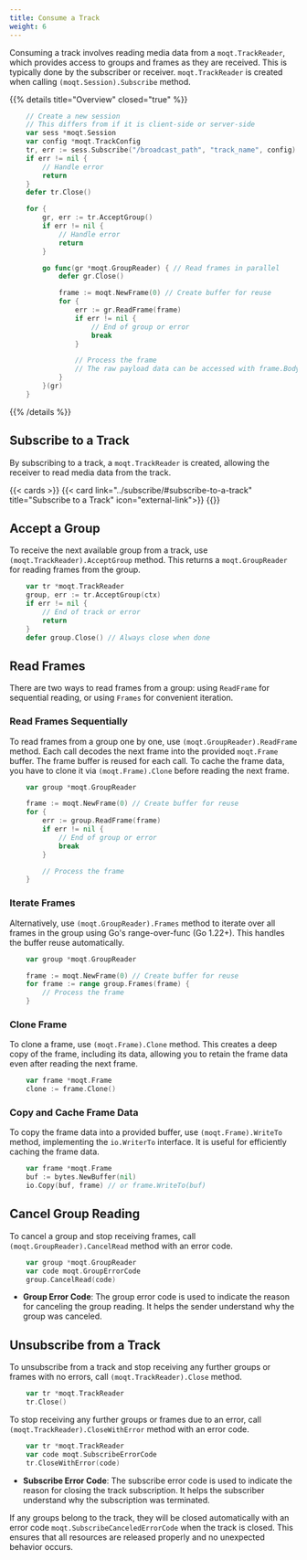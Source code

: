```yaml
---
title: Consume a Track
weight: 6
---
```


Consuming a track involves reading media data from a `moqt.TrackReader`, which provides access to groups and frames as they are received. This is typically done by the subscriber or receiver.
`moqt.TrackReader` is created when calling `(moqt.Session).Subscribe` method.

{{% details title="Overview" closed="true" %}}

```go
    // Create a new session
    // This differs from if it is client-side or server-side
    var sess *moqt.Session
    var config *moqt.TrackConfig
    tr, err := sess.Subscribe("/broadcast_path", "track_name", config)
    if err != nil {
        // Handle error
        return
    }
    defer tr.Close()

    for {
        gr, err := tr.AcceptGroup()
        if err != nil {
            // Handle error
            return
        }

        go func(gr *moqt.GroupReader) { // Read frames in parallel
            defer gr.Close()

            frame := moqt.NewFrame(0) // Create buffer for reuse
            for {
                err := gr.ReadFrame(frame)
                if err != nil {
                    // End of group or error
                    break
                }

                // Process the frame
                // The raw payload data can be accessed with frame.Body()
            }
        }(gr)
    }
```

{{% /details %}}

## Subscribe to a Track

By subscribing to a track, a `moqt.TrackReader` is created, allowing the receiver to read media data from the track.

{{< cards >}}
    {{< card link="../subscribe/#subscribe-to-a-track" title="Subscribe to a Track" icon="external-link">}}
{{</cards>}}

## Accept a Group
To receive the next available group from a track, use `(moqt.TrackReader).AcceptGroup` method. This returns a `moqt.GroupReader` for reading frames from the group.

```go
    var tr *moqt.TrackReader
    group, err := tr.AcceptGroup(ctx)
    if err != nil {
        // End of track or error
        return
    }
    defer group.Close() // Always close when done
```

## Read Frames

There are two ways to read frames from a group: using `ReadFrame` for sequential reading, or using `Frames` for convenient iteration.

### Read Frames Sequentially

To read frames from a group one by one, use `(moqt.GroupReader).ReadFrame` method. Each call decodes the next frame into the provided `moqt.Frame` buffer. The frame buffer is reused for each call. To cache the frame data, you have to clone it via `(moqt.Frame).Clone` before reading the next frame.

```go
    var group *moqt.GroupReader

    frame := moqt.NewFrame(0) // Create buffer for reuse
    for {
        err := group.ReadFrame(frame)
        if err != nil {
            // End of group or error
            break
        }

        // Process the frame
    }
```

### Iterate Frames

Alternatively, use `(moqt.GroupReader).Frames` method to iterate over all frames in the group using Go's range-over-func (Go 1.22+). This handles the buffer reuse automatically.

```go
    var group *moqt.GroupReader

    frame := moqt.NewFrame(0) // Create buffer for reuse
    for frame := range group.Frames(frame) {
        // Process the frame
    }
```

### Clone Frame

To clone a frame, use `(moqt.Frame).Clone` method. This creates a deep copy of the frame, including its data, allowing you to retain the frame data even after reading the next frame.

```go
    var frame *moqt.Frame
    clone := frame.Clone()
```

### Copy and Cache Frame Data

To copy the frame data into a provided buffer, use `(moqt.Frame).WriteTo` method, implementing the `io.WriterTo` interface. It is useful for efficiently caching the frame data.

```go
    var frame *moqt.Frame
    buf := bytes.NewBuffer(nil)
    io.Copy(buf, frame) // or frame.WriteTo(buf)
```

## Cancel Group Reading

To cancel a group and stop receiving frames, call `(moqt.GroupReader).CancelRead` method with an error code.

```go
    var group *moqt.GroupReader
    var code moqt.GroupErrorCode
    group.CancelRead(code)
```

- **Group Error Code**:
  The group error code is used to indicate the reason for canceling the group reading. It helps the sender understand why the group was canceled.

## Unsubscribe from a Track

To unsubscribe from a track and stop receiving any further groups or frames with no errors, call `(moqt.TrackReader).Close` method.

```go
    var tr *moqt.TrackReader
    tr.Close()
```

To stop receiving any further groups or frames due to an error, call `(moqt.TrackReader).CloseWithError` method with an error code.

```go
    var tr *moqt.TrackReader
    var code moqt.SubscribeErrorCode
    tr.CloseWithError(code)
```

- **Subscribe Error Code**:
  The subscribe error code is used to indicate the reason for closing the track subscription. It helps the subscriber understand why the subscription was terminated.

If any groups belong to the track, they will be closed automatically with an error code `moqt.SubscribeCanceledErrorCode` when the track is closed. This ensures that all resources are released properly and no unexpected behavior occurs.